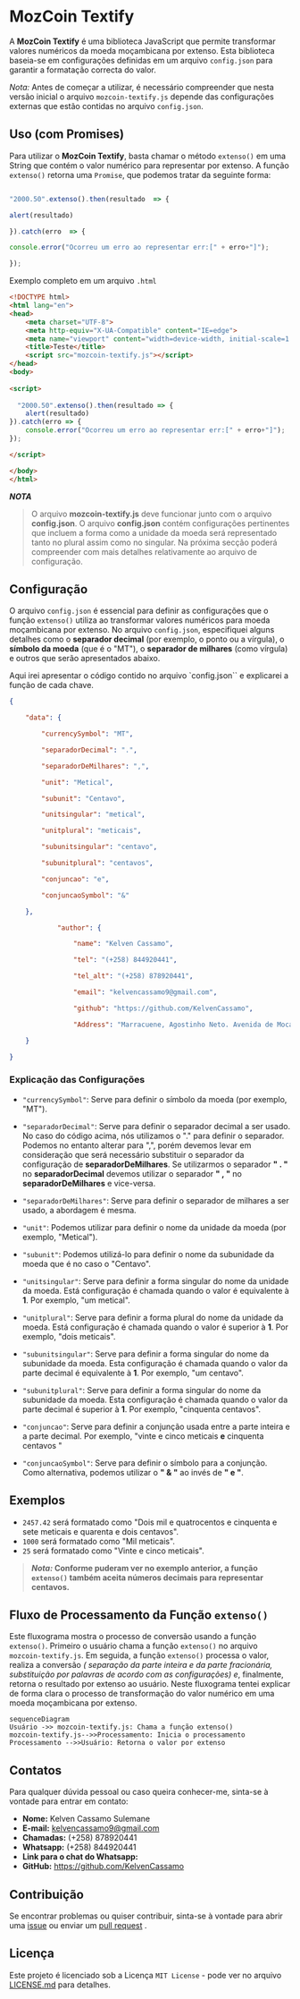 # MozCoin Textify 

A  **MozCoin Textify** é uma biblioteca JavaScript que permite transformar valores numéricos da moeda moçambicana por extenso. Esta biblioteca baseia-se em configurações definidas em um arquivo `config.json` para garantir a formatação correcta do valor.

_Nota:_ Antes de começar a utilizar, é necessário compreender que nesta versão inicial o arquivo `mozcoin-textify.js` depende das configurações externas que estão contidas no arquivo `config.json`. 


## Uso (com Promises)

Para utilizar o **MozCoin Textify**, basta chamar o método `extenso()` em uma String que contém o valor numérico para representar por extenso. A função `extenso()` retorna uma ``Promise``, que podemos tratar da seguinte forma:

```javascript

"2000.50".extenso().then(resultado  => {

alert(resultado)

}).catch(erro  => {

console.error("Ocorreu um erro ao representar err:[" + erro+"]");

});

```
 Exemplo completo em um arquivo ``.html``
````html
<!DOCTYPE html>
<html lang="en">
<head>
    <meta charset="UTF-8">
    <meta http-equiv="X-UA-Compatible" content="IE=edge">
    <meta name="viewport" content="width=device-width, initial-scale=1.0">
    <title>Teste</title>
    <script src="mozcoin-textify.js"></script>
</head>
<body>
    
<script>
  
  "2000.50".extenso().then(resultado => {
    alert(resultado)
}).catch(erro => {
    console.error("Ocorreu um erro ao representar err:[" + erro+"]");
});

</script>

</body>
</html>

````



***NOTA***
> O arquivo **mozcoin-textify.js** deve funcionar junto com o arquivo **config.json**.
> O arquivo **config.json** contém configurações pertinentes que incluem a forma como a unidade da moeda será representado tanto no plural assim como no singular. Na próxima secção poderá compreender com mais detalhes relativamente ao arquivo de configuração.



## Configuração
O arquivo `config.json` é essencial para definir as configurações que o função ``extenso()`` utiliza ao transformar valores numéricos para moeda moçambicana por extenso.
No arquivo ``config.json``, especifiquei alguns detalhes como o **separador decimal** (por exemplo, o ponto ou a vírgula), o **símbolo da moeda** (que é o "MT"), o **separador de milhares** (como vírgula) e outros que serão apresentados abaixo.

Aqui irei apresentar o código contido no arquivo `config.json`` e explicarei a função de cada chave.
````json
{

	"data": {

		"currencySymbol": "MT",

		"separadorDecimal": ".",

		"separadorDeMilhares": ",",

		"unit": "Metical",

		"subunit": "Centavo",

		"unitsingular": "metical",

		"unitplural": "meticais",

		"subunitsingular": "centavo",

		"subunitplural": "centavos",

		"conjuncao": "e",

		"conjuncaoSymbol": "&"

	},

			"author": {

				"name": "Kelven Cassamo",

				"tel": "(+258) 844920441",

				"tel_alt": "(+258) 878920441",

				"email": "kelvencassamo9@gmail.com",

				"github": "https://github.com/KelvenCassamo",

				"Address": "Marracuene, Agostinho Neto. Avenida de Mocambique."

	}

}
````

### Explicação das Configurações

-  `"currencySymbol"`: Serve para definir o símbolo da moeda (por exemplo, "MT"). 

-  `"separadorDecimal"`: Serve para definir o separador decimal a ser usado. No caso do código acima, nós utilizamos o "." para definir o separador.  Podemos no entanto alterar para ",", porém devemos levar em consideração que será necessário substituir o separador da configuração de **separadorDeMilhares**. Se utilizarmos o separador  **" . "** no **separadorDecimal** devemos utilizar o separador **" , "** no  **separadorDeMilhares** e vice-versa.

-  `"separadorDeMilhares"`: Serve para definir o separador de milhares a ser usado, a abordagem é mesma. 

-  `"unit"`: Podemos utilizar para definir o nome da unidade da moeda (por exemplo, "Metical").

-  `"subunit"`: Podemos utilizá-lo para definir o nome da subunidade da moeda que é no caso o "Centavo". 

- `"unitsingular"`: Serve para definir a forma singular do nome da unidade da moeda. Está configuração é chamada quando o valor é equivalente à **1**. Por exemplo, "um metical".

-  `"unitplural"`: Serve para definir a forma plural do nome da unidade da moeda. Está configuração é chamada quando o valor é superior à **1**. Por exemplo,  "dois meticais".

- `"subunitsingular"`: Serve para definir a forma singular do nome da subunidade da moeda. Esta configuração é chamada quando o valor da parte decimal é equivalente à **1**. Por exemplo, "um centavo".

- `"subunitplural"`: Serve para definir a forma singular do nome da subunidade da moeda. Esta configuração é chamada quando o valor da parte decimal é superior à **1**. Por exemplo, "cinquenta centavos".

-  `"conjuncao"`: Serve para definir a conjunção usada entre a parte inteira e a parte decimal. Por exemplo, "vinte e cinco meticais **e** cinquenta centavos "

- `"conjuncaoSymbol"`: Serve para definir o símbolo para a conjunção. Como alternativa, podemos utilizar o **" & "** ao invés de **" e "**.

## Exemplos

-   `2457.42` será formatado como "Dois mil e quatrocentos e cinquenta e sete meticais e quarenta e dois centavos".
-   `1000` será formatado como "Mil meticais".
-   `25` será formatado como "Vinte e cinco meticais".

> **_Nota:_ Conforme puderam ver no exemplo anterior, a função `extenso()` também aceita números decimais para representar centavos.**


## Fluxo de Processamento da Função `extenso()`
Este fluxograma mostra o processo de conversão usando a função `extenso()`. Primeiro o usuário chama a função ``extenso()`` no arquivo `mozcoin-textify.js`. Em seguida, a função ``extenso()``  processa o valor, realiza a conversão *( separação da parte inteira e da parte fracionária, substituição por palavras de acordo com as configurações) e*, finalmente, retorna o resultado por extenso ao usuário. Neste fluxograma tentei explicar de forma clara o processo de transformação do valor numérico em uma  moeda moçambicana por extenso.

```mermaid
sequenceDiagram
Usuário ->> mozcoin-textify.js: Chama a função extenso()
mozcoin-textify.js-->>Processamento: Inicia o processamento
Processamento -->>Usuário: Retorna o valor por extenso

```


## Contatos

Para qualquer dúvida pessoal ou caso queira conhecer-me, sinta-se à vontade para entrar em contato:

-   **Nome:** Kelven Cassamo Sulemane
-   **E-mail:** kelvencassamo9@gmail.com
-   **Chamadas:** (+258) 878920441
-   **Whatsapp:** (+258) 844920441
-   **Link para o chat do Whatsapp:** 
-   **GitHub:** https://github.com/KelvenCassamo



## Contribuição

Se encontrar problemas ou quiser contribuir, sinta-se à vontade para abrir uma [issue](https://github.com/KelvenCassamo/MozCoin-Textify/issues) ou enviar um [pull request](https://github.com/KelvenCassamo/MozCoin-Textify/pulls) .


## Licença

Este projeto é licenciado sob a Licença  ``MIT License`` - pode ver no arquivo [LICENSE.md](https://github.com/KelvenCassamo/MozCoin-Textify/blob/main/LICENSE) para detalhes.


